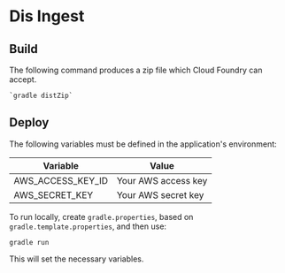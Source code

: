 # Dis Ingest

## Build

The following command produces a zip file which Cloud Foundry can accept.

    `gradle distZip`

## Deploy

The following variables must be defined in the application's environment:

Variable  | Value
--------- | -----
AWS_ACCESS_KEY_ID | Your AWS access key
AWS_SECRET_KEY | Your AWS secret key

To run locally, create ``gradle.properties``, based on ``gradle.template.properties``, and then use:

```
gradle run
```

This will set the necessary variables.
